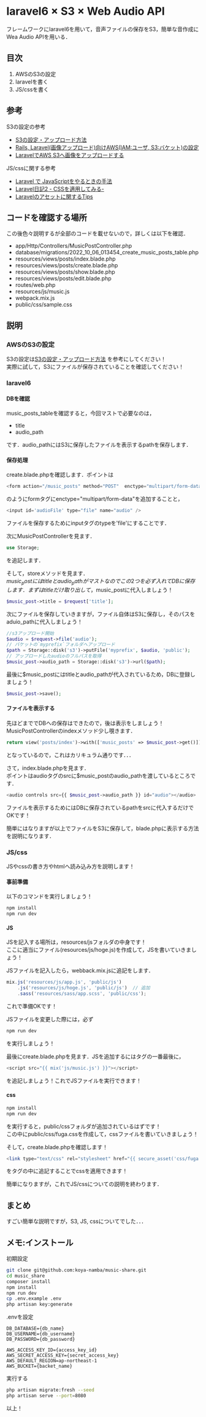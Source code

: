 # laravel6 × S3 × Web Audio API

フレームワークにlaravel6を用いて，音声ファイルの保存をS3，簡単な音作成にWea Audio APIを用いる．

## 目次
1. AWSのS3の設定
2. laravelを書く
3. JS/cssを書く

## 参考
S3の設定の参考
- [S3の設定・アップロード方法](https://notepm.jp/sharing/b51bf504-3032-407b-b520-0c73e0c25f70)
- [Rails, Laravel(画像アップロード)向けAWS(IAM:ユーザ, S3:バケット)の設定](https://qiita.com/nobu0717/items/4425c02157bc5e88d7b6)
- [LaravelでAWS S3へ画像をアップロードする](https://qiita.com/nobu0717/items/51dfcecda90d3c5958b8)

JS/cssに関する参考
- [Laravel で JavaScriptをやるときの手法](https://qiita.com/ntm718/items/fed0e1060557a4e28ef3)
- [Laravel日記2 - CSSを適用してみる-](https://qiita.com/kotsuban-teikin/items/9b00d0faa0b7eaf70796)
- [Laravelのアセットに関するTips](https://qiita.com/sakuraya/items/411dbc2e1e633928340e)

## コードを確認する場所
この後色々説明するが全部のコードを載せないので，詳しくは以下を確認．
- app/Http/Controllers/MusicPostController.php
- database/migrations/2022_10_06_013454_create_music_posts_table.php
- resources/views/posts/index.blade.php
- resources/views/posts/create.blade.php
- resources/views/posts/show.blade.php
- resources/views/posts/edit.blade.php
- routes/web.php
- resources/js/music.js
- webpack.mix.js
- public/css/sample.css

## 説明

### AWSのS3の設定

S3の設定は[S3の設定・アップロード方法](https://notepm.jp/sharing/b51bf504-3032-407b-b520-0c73e0c25f70)
を参考にしてください！  
実際に試して，S3にファイルが保存されていることを確認してください！

### laravel6

#### DBを確認
music_posts_tableを確認すると，今回マストで必要なのは，
- title
- audio_path

です．audio_pathにはS3に保存したファイルを表示するpathを保存します．

#### 保存処理
create.blade.phpを確認します．ポイントは
```php
<form action="/music_posts" method="POST"  enctype="multipart/form-data">
```
のようにformタグにenctype="multipart/form-data"を追加することと，
```php
<input id='audioFile' type="file" name="audio" />
```
ファイルを保存するためにinputタグのtypeを'file'にすることです．

次にMusicPostControllerを見ます．
```php
use Storage;
```
を追記します．

そして，storeメソッドを見ます．  
$music_postにはtitleとaudio_pathがマストなのでこの2つを必ず入れてDBに保存します．  
まずはtitleだけ取り出して，$music_postに代入しましょう！
```php
$music_post->title = $request['title'];
```
次にファイルを保存していきますが，ファイル自体はS3に保存し，そのパスをaduio_pathに代入しましょう！
```php
//s3アップロード開始
$audio = $request->file('audio');
// バケットの`myprefix`フォルダへアップロード
$path = Storage::disk('s3')->putFile('myprefix', $audio, 'public');
// アップロードしたaudioのフルパスを取得
$music_post->audio_path = Storage::disk('s3')->url($path);
```
最後に$music_postにはtitleとaudio_pathが代入されているため，DBに登録しましょう！
```php
$music_post->save();
```

#### ファイルを表示する
先ほどまででDBへの保存はできたので，後は表示をしましょう！  
MusicPostControllerのindexメソッド少し覗きます．
```php
return view('posts/index')->with(['music_posts' => $music_post->get()]);
```
となっているので，これはカリキュラム通りです．．．

さて，index.blade.phpを見ます．  
ポイントはaudioタグのsrcに$music_postのaudio_pathを渡しているところです．
```php
<audio controls src={{ $music_post->audio_path }} id="audio"></audio>
```
ファイルを表示するためにはDBに保存されているpathをsrcに代入するだけでOKです！

簡単にはなりますが以上でファイルをS3に保存して，blade.phpに表示する方法を説明になります．

### JS/css
JSやcssの書き方やhtmlへ読み込み方を説明します！

#### 事前準備
以下のコマンドを実行しましょう！

```bash
npm install
npm run dev
```

#### JS
JSを記入する場所は，resources/jsフォルダの中身です！  
ここに適当にファイル(resources/js/hoge.js)を作成して，JSを書いていきましょう！

JSファイルを記入したら，webback.mix.jsに追記をします．
```js
mix.js('resources/js/app.js', 'public/js')
    .js('resources/js/hoge.js', 'public/js')  // 追加
    .sass('resources/sass/app.scss', 'public/css');
```
これで準備OKです！

JSファイルを変更した際には，必ず
```bash
npm run dev
```
を実行しましょう！

最後にcreate.blade.phpを見ます．JSを追加するには<body>タグの一番最後に，
```php
<script src="{{ mix('js/music.js') }}"></script>
```
を追記しましょう！これでJSファイルを実行できます！

#### css
```bash
npm install
npm run dev
```
を実行すると，public/cssフォルダが追加されているはずです！  
この中にpublic/css/fuga.cssを作成して，cssファイルを書いていきましょう！

そして，create.blade.phpを確認します！
```php
<link type="text/css" rel="stylesheet" href="{{ secure_asset('css/fuga.css') }}">
```
を<head>タグの中に追記することでcssを適用できます！

簡単になりますが，これでJS/cssについての説明を終わります．

## まとめ
すごい簡単な説明ですが，S3, JS, cssについてでした．．．

## メモ:インストール

初期設定
```bash
git clone git@github.com:koya-namba/music-share.git
cd music_share
composer install
npm install
npm run dev
cp .env.example .env
php artisan key:generate
```

.envを設定
```vim
DB_DATABASE={db_name}
DB_USERNAME={db_username}
DB_PASSWORD={db_password}

AWS_ACCESS_KEY_ID={access_key_id}
AWS_SECRET_ACCESS_KEY={secret_access_key}
AWS_DEFAULT_REGION=ap-northeast-1
AWS_BUCKET={backet_name}
```

実行する
```bash
php artisan migrate:fresh --seed
php artisan serve --port=8080
```

以上！